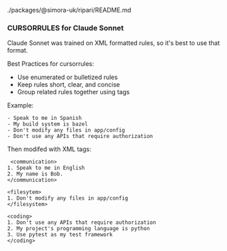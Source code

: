 ./packages/@simora-uk/ripari/README.md

### CURSORRULES for Claude Sonnet

Claude Sonnet was trained on XML formatted rules, so it's best to use that format.

Best Practices for cursorrules:
- Use enumerated or bulletized rules
- Keep rules short, clear, and concise
- Group related rules together using <XML> tags

Example:

```
- Speak to me in Spanish
- My build system is bazel
- Don't modify any files in app/config
- Don't use any APIs that require authorization
```

Then modifed with XML tags:

```
 <communication>
1. Speak to me in English
2. My name is Bob.
</communication>

<filesytem>
1. Don't modify any files in app/config
</filesystem>

<coding>
1. Don't use any APIs that require authorization
2. My project's programming language is python
3. Use pytest as my test framework
</coding>
```
